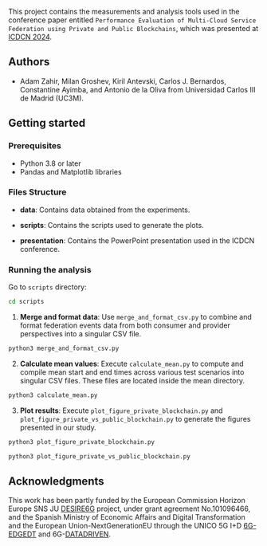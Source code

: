 This project contains the measurements and analysis tools used in the conference paper entitled `Performance Evaluation of Multi-Cloud Service Federation using Private and Public Blockchains`, which was presented at [ICDCN 2024](https://cse.iitm.ac.in/~icdcn2024/). 

## Authors

- Adam Zahir, Milan Groshev, Kiril Antevski, Carlos J. Bernardos, Constantine Ayimba, and Antonio de la Oliva from Universidad Carlos III de Madrid (UC3M).

## Getting started

### Prerequisites

- Python 3.8 or later
- Pandas and Matplotlib libraries

### Files Structure

- **data**: Contains data obtained from the experiments.

- **scripts**: Contains the scripts used to generate the plots.

- **presentation**: Contains the PowerPoint presentation used in the ICDCN conference.

### Running the analysis

Go to `scripts` directory:

```bash
cd scripts
```

1. **Merge and format data**: Use `merge_and_format_csv.py` to combine and format federation events data from both consumer and provider perspectives into a singular CSV file.

```bash
python3 merge_and_format_csv.py
```

2. **Calculate mean values**: Execute `calculate_mean.py` to compute and compile mean start and end times across various test scenarios into singular CSV files. These files are located inside the mean directory.

```bash
python3 calculate_mean.py
```
   
3. **Plot results**: Execute `plot_figure_private_blockchain.py` and `plot_figure_private_vs_public_blockchain.py` to generate the figures presented in our study.

```bash
python3 plot_figure_private_blockchain.py
```

```bash
python3 plot_figure_private_vs_public_blockchain.py
```


## Acknowledgments
This work has been partly funded by the European Commission Horizon Europe SNS JU [DESIRE6G](https://desire6g.eu/) project, under grant agreement No.101096466, and the Spanish Ministry of Economic Affairs and Digital Transformation and the European Union-NextGenerationEU through the UNICO 5G I+D [6G-EDGEDT](https://unica6g.it.uc3m.es/6g-edgedt/) and 6G-[DATADRIVEN](https://unica6g.it.uc3m.es/6g-datadriven/).







